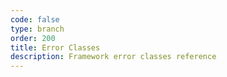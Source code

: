 ```yaml
---
code: false
type: branch
order: 200
title: Error Classes
description: Framework error classes reference
---
```


<RedirectToFirstChild />
